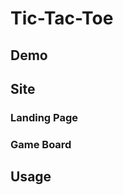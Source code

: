 <!-- - explanations of the technologies used

- the approach taken

- installation instructions

- unsolved problems

- other useful information etc. -->

Tic-Tac-Toe
======
Demo
------
Site
------
### Landing Page
### Game Board
Usage
------
